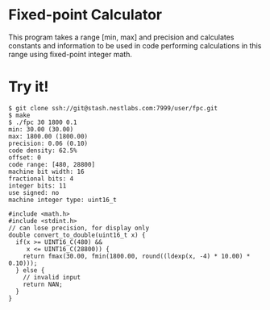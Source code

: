 # Fixed-point Calculator

This program takes a range [min, max] and precision and calculates constants and information to be used in code performing calculations in this range using fixed-point integer math.

# Try it!

    $ git clone ssh://git@stash.nestlabs.com:7999/user/fpc.git
    $ make
    $ ./fpc 30 1800 0.1
    min: 30.00 (30.00)
    max: 1800.00 (1800.00)
    precision: 0.06 (0.10)
    code density: 62.5%
    offset: 0
    code range: [480, 28800]
    machine bit width: 16
    fractional bits: 4
    integer bits: 11
    use signed: no
    machine integer type: uint16_t
    
    #include <math.h>
    #include <stdint.h>
    // can lose precision, for display only
    double convert_to_double(uint16_t x) {
      if(x >= UINT16_C(480) &&
         x <= UINT16_C(28800)) {
        return fmax(30.00, fmin(1800.00, round((ldexp(x, -4) * 10.00) * 0.10)));
      } else {
        // invalid input
        return NAN;
      }
    }